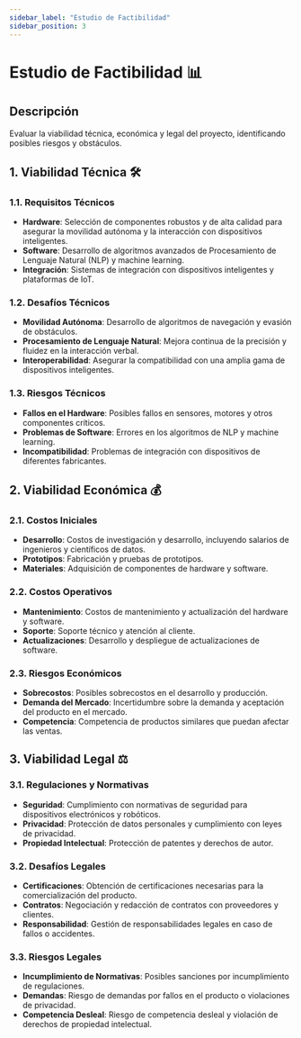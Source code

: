 ```yaml
---
sidebar_label: "Estudio de Factibilidad"
sidebar_position: 3
---
```


# Estudio de Factibilidad 📊

## Descripción
Evaluar la viabilidad técnica, económica y legal del proyecto, identificando posibles riesgos y obstáculos.

## 1. Viabilidad Técnica 🛠️

### 1.1. Requisitos Técnicos
- **Hardware**: Selección de componentes robustos y de alta calidad para asegurar la movilidad autónoma y la interacción con dispositivos inteligentes.
- **Software**: Desarrollo de algoritmos avanzados de Procesamiento de Lenguaje Natural (NLP) y machine learning.
- **Integración**: Sistemas de integración con dispositivos inteligentes y plataformas de IoT.

### 1.2. Desafíos Técnicos
- **Movilidad Autónoma**: Desarrollo de algoritmos de navegación y evasión de obstáculos.
- **Procesamiento de Lenguaje Natural**: Mejora continua de la precisión y fluidez en la interacción verbal.
- **Interoperabilidad**: Asegurar la compatibilidad con una amplia gama de dispositivos inteligentes.

### 1.3. Riesgos Técnicos
- **Fallos en el Hardware**: Posibles fallos en sensores, motores y otros componentes críticos.
- **Problemas de Software**: Errores en los algoritmos de NLP y machine learning.
- **Incompatibilidad**: Problemas de integración con dispositivos de diferentes fabricantes.

## 2. Viabilidad Económica 💰

### 2.1. Costos Iniciales
- **Desarrollo**: Costos de investigación y desarrollo, incluyendo salarios de ingenieros y científicos de datos.
- **Prototipos**: Fabricación y pruebas de prototipos.
- **Materiales**: Adquisición de componentes de hardware y software.

### 2.2. Costos Operativos
- **Mantenimiento**: Costos de mantenimiento y actualización del hardware y software.
- **Soporte**: Soporte técnico y atención al cliente.
- **Actualizaciones**: Desarrollo y despliegue de actualizaciones de software.

### 2.3. Riesgos Económicos
- **Sobrecostos**: Posibles sobrecostos en el desarrollo y producción.
- **Demanda del Mercado**: Incertidumbre sobre la demanda y aceptación del producto en el mercado.
- **Competencia**: Competencia de productos similares que puedan afectar las ventas.

## 3. Viabilidad Legal ⚖️

### 3.1. Regulaciones y Normativas
- **Seguridad**: Cumplimiento con normativas de seguridad para dispositivos electrónicos y robóticos.
- **Privacidad**: Protección de datos personales y cumplimiento con leyes de privacidad.
- **Propiedad Intelectual**: Protección de patentes y derechos de autor.

### 3.2. Desafíos Legales
- **Certificaciones**: Obtención de certificaciones necesarias para la comercialización del producto.
- **Contratos**: Negociación y redacción de contratos con proveedores y clientes.
- **Responsabilidad**: Gestión de responsabilidades legales en caso de fallos o accidentes.

### 3.3. Riesgos Legales
- **Incumplimiento de Normativas**: Posibles sanciones por incumplimiento de regulaciones.
- **Demandas**: Riesgo de demandas por fallos en el producto o violaciones de privacidad.
- **Competencia Desleal**: Riesgo de competencia desleal y violación de derechos de propiedad intelectual.


